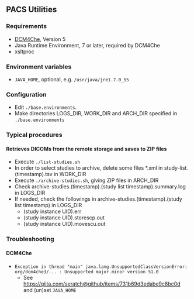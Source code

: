 PACS Utilities
--------------

### Requirements

* [DCM4Che](http://dcm4che.org), Version 5
* Java Runtime Environment, 7 or later, required by DCM4Che
* xsltproc

### Environment variables

* `JAVA_HOME`, optional, e.g. `/usr/java/jre1.7.0_55`

### Configuration

* Edit `./base.environments`.
* Make directories LOGS_DIR, WORK_DIR and ARCH_DIR specified in `./base.environments`

### Typical procedures

#### Retrieves DICOMs from the remote storage and saves to ZIP files

* Execute `./list-studies.sh`
* In order to select studies to archive, delete some files *.xml in study-list.(timestamp).tsv in WORK_DIR
* Execute `./archive-studies.sh`, giving ZIP files in ARCH_DIR
* Check archive-studies.(timestamp).(study list timestamp).summary.log in LOGS_DIR
* If needed, check the followings in archive-studies.(timestamp).(study list timestamp) in LOGS_DIR
  * (study instance UID).err
  * (study instance UID).storescp.out
  * (study instance UID).movescu.out

### Troubleshooting

#### DCM4Che

* `Exception in thread "main" java.lang.UnsupportedClassVersionError: org/dcm4che3/... : Unsupported major.minor version 51.0`
  * See https://qiita.com/seratch@github/items/731b69d3edabe9c8bc0d and (un)set `JAVA_HOME`
